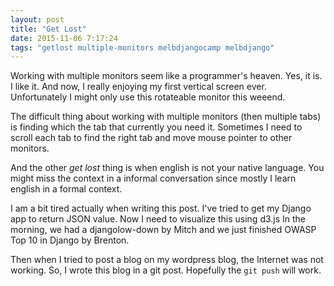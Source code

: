 ```yaml
---
layout: post
title: "Get Lost"
date: 2015-11-06 7:17:24
tags: "getlost multiple-monitors melbdjangocamp melbdjango"
---
```


Working with multiple monitors seem like a programmer's heaven. Yes, it is. I 
like it. And now, I really enjoying my first vertical screen ever. Unfortunately 
I might only use this rotateable monitor this weeend.

The difficult thing about working with multiple monitors (then multiple tabs) is 
finding which the tab that currently you need it. Sometimes I need to scroll 
each tab to find the right tab and move mouse pointer to other monitors.

And the other _get lost_ thing is when english is not your native language. You 
might miss the context in a informal conversation since mostly I learn english 
in a formal context.

I am a bit tired actually when writing this post. I've tried to get my Django 
app to return JSON value. Now I need to visualize this using d3.js In the 
morning, we had a djangolow-down by Mitch and we just finished OWASP Top 10 in 
Django by Brenton.

Then when I tried to post a blog on my wordpress blog, the Internet was not 
working. So, I wrote this blog in a git post. Hopefully the `git push` will 
work. 
